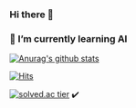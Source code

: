 ### Hi there 👋

<!--
**jongyeon95/jongyeon95** is a ✨ _special_ ✨ repository because its `README.md` (this file) appears on your GitHub profile.

Here are some ideas to get you started:

- 🔭 I’m currently working on ...
- 🌱 I’m currently learning ...
- 👯 I’m looking to collaborate on ...
- 🤔 I’m looking for help with ...
- 💬 Ask me about ...
- 📫 How to reach me: ...
- 😄 Pronouns: ...
- ⚡ Fun fact: ...
-->

### 🌱 I’m currently learning AI

 [![Anurag's github stats](https://github-readme-stats.vercel.app/api?username=kimdy003)](https://github.com/anuraghazra/github-readme-stats)
 
 [![Hits](https://hits.seeyoufarm.com/api/count/incr/badge.svg?url=https%3A%2F%2Fgithub.com%2Fkimdy003)](https://hits.seeyoufarm.com)
 
 [![solved.ac tier](http://mazassumnida.wtf/api/generate_badge?boj=kinetic27)](https://solved.ac/kyl123451) ✔️ 
